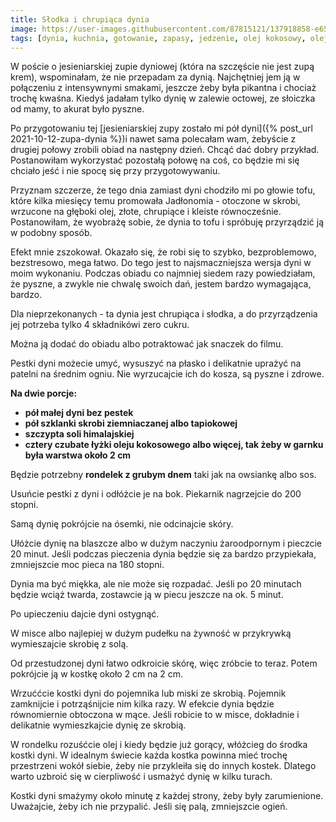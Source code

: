```yaml
---
title: Słodka i chrupiąca dynia
image: https://user-images.githubusercontent.com/87815121/137918858-e6589766-f9f0-473d-b070-3264933d7e00.jpeg
tags: [dynia, kuchnia, gotowanie, zapasy, jedzenie, olej kokosowy, olej fistaszkowy, mąka z tapioki, tapioka, skrobia]
---
```


W poście o jesieniarskiej zupie dyniowej (która na szczęście nie jest zupą krem), wspominałam, że nie przepadam za dynią. Najchętniej jem ją w połączeniu
z intensywnymi smakami, jeszcze żeby była pikantna i chociaż trochę kwaśna. Kiedyś jadałam tylko dynię w zalewie octowej, ze słoiczka od mamy, to akurat było
pyszne. 

Po przygotowaniu tej [jesieniarskiej zupy zostało mi pół dyni]({% post_url 2021-10-12-zupa-dynia %})i nawet sama polecałam wam, żebyście z drugiej połowy zrobili obiad na następny dzień. 
Chcąć dać dobry przykład. Postanowiłam wykorzystać pozostałą połowę na coś, co będzie mi się chciało jeść i nie spocę się przy przygotowywaniu.

Przyznam szczerze, że tego dnia zamiast dyni chodziło mi po głowie tofu, które kilka miesięcy temu promowała Jadłonomia - otoczone w skrobi, wrzucone na 
głęboki olej, złote, chrupiące i kleiste równocześnie. Postanowiłam, że wyobrażę sobie, że dynia to tofu i spróbuję przyrządzić ją w podobny sposób.

Efekt mnie zszokował. Okazało się, że robi się to szybko, bezproblemowo, bezstresowo, mega łatwo. Do tego jest to najsmaczniejsza wersja dyni w moim
wykonaniu. Podczas obiadu co najmniej siedem razy powiedziałam, że pyszne, a zwykle nie chwalę swoich dań, jestem bardzo wymagająca, bardzo. 

Dla nieprzekonanych - ta dynia jest chrupiąca i słodka, a do przyrządzenia jej potrzeba tylko 4 składnikówi zero cukru.

Można ją dodać do obiadu albo potraktować jak snaczek do filmu.

Pestki dyni możecie umyć, wysuszyć na płasko i delikatnie uprażyć na patelni na średnim ogniu. Nie wyrzucajcie ich do kosza, są pyszne i zdrowe.

**Na dwie porcje:**

- **pół małej dyni bez pestek**
- **pół szklanki skrobi ziemniaczanej albo tapiokowej**
- **szczypta soli himalajskiej**
- **cztery czubate łyżki oleju kokosowego albo więcej, tak żeby w garnku była warstwa około 2 cm**

Będzie potrzebny **rondelek z grubym dnem** taki jak na owsiankę albo sos.

Usuńcie pestki z dyni i odłóżcie je na bok. Piekarnik nagrzejcie do 200 stopni. 

Samą dynię pokrójcie na ósemki, nie odcinajcie skóry.

Ułóżcie dynię na blaszcze albo w dużym naczyniu żaroodpornym i pieczcie 20 minut. Jeśli podczas pieczenia dynia będzie się za bardzo przypiekała, 
zmniejszcie moc pieca na 180 stopni. 

Dynia ma być miękka, ale nie może się rozpadać. Jeśli po 20 minutach będzie wciąż twarda, zostawcie ją w piecu jeszcze na ok. 5 minut.

Po upieczeniu dajcie dyni ostygnąć. 

W misce albo najlepiej w dużym pudełku na żywność w przykrywką wymieszajcie skrobię z solą. 

Od przestudzonej dyni łatwo odkroicie skórę, więc zróbcie to teraz. Potem pokrójcie ją w kostkę około 2 cm na 2 cm.

Wrzuććcie kostki dyni do pojemnika lub miski ze skrobią. Pojemnik zamknijcie i potrząśnijcie nim kilka razy. W efekcie dynia będzie równomiernie obtoczona
w mące. Jeśli robicie to w misce, dokładnie i delikatnie wymieszkajcie dynię ze skrobią.

W rondelku rozuśćcie olej i kiedy będzie już gorący, włóżcieg do środka kostki dyni. W idealnym świecie każda kostka powinna mieć trochę przestrzeni wokół
siebie, żeby nie przykleiła się do innych kostek. Dlatego warto uzbroić się w cierpliwość i usmażyć dynię w kilku turach. 

Kostki dyni smażymy około minutę z każdej strony, żeby były zarumienione. Uważajcie, żeby ich nie przypalić. Jeśli się palą, zmniejszcie ogień. 

